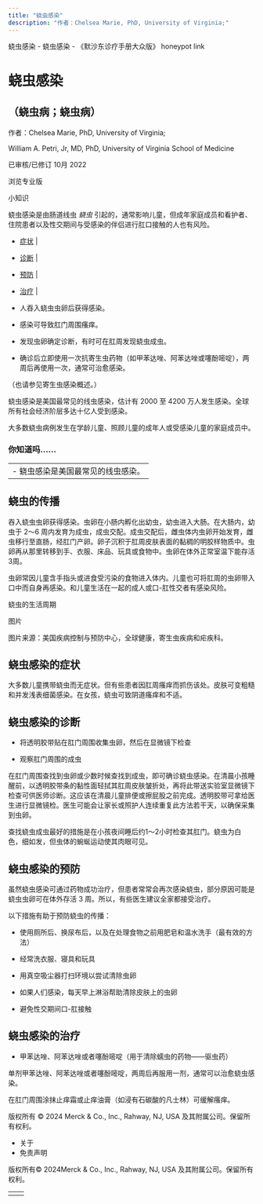 ```yaml
---
title: "蛲虫感染"
description: "作者：Chelsea Marie, PhD, University of Virginia;"
---
```


﻿蛲虫感染 \- 蛲虫感染 \- 《默沙东诊疗手册大众版》 honeypot link

# 蛲虫感染

## （蛲虫病；蛲虫病）

作者：Chelsea Marie, PhD, University of Virginia;

William A. Petri, Jr, MD, PhD, University of Virginia School of Medicine

已审核/已修订 10月 2022

浏览专业版

小知识

蛲虫感染是由肠道线虫 _蛲虫_ 引起的，通常影响儿童，但成年家庭成员和看护者、住院患者以及性交期间与受感染的伴侣进行肛口接触的人也有风险。

- [症状](#症状_v787118_zh) \|
- [诊断](#诊断_v14458694_zh) \|
- [预防](#预防_v37573004_zh) \|
- [治疗](#治疗_v787122_zh) \|

- 人吞入蛲虫虫卵后获得感染。

- 感染可导致肛门周围瘙痒。

- 发现虫卵确定诊断，有时可在肛周发现蛲虫成虫。

- 确诊后立即使用一次抗寄生虫药物（如甲苯达唑、阿苯达唑或噻酚嘧啶），两周后再使用一次，通常可治愈感染。


（也请参见寄生虫感染概述。）

蛲虫感染是美国最常见的线虫感染，估计有 2000 至 4200 万人发生感染。全球所有社会经济阶层多达十亿人受到感染。

大多数蛲虫病例发生在学龄儿童、照顾儿童的成年人或受感染儿童的家庭成员中。

### 你知道吗……

|     |
| --- |
| - 蛲虫感染是美国最常见的线虫感染。 |

## 蛲虫的传播

吞入蛲虫虫卵获得感染。虫卵在小肠内孵化出幼虫，幼虫进入大肠。在大肠内，幼虫于 2～6 周内发育为成虫，成虫交配。成虫交配后，雌虫体内虫卵开始发育，雌虫移行至直肠，经肛门产卵。卵子沉积于肛周皮肤表面的黏稠的明胶样物质中。虫卵再从那里转移到手、衣服、床品、玩具或食物中。虫卵在体外正常室温下能存活3周。

虫卵常因儿童含手指头或进食受污染的食物进入体内。儿童也可将肛周的虫卵带入口中而自身再感染。和儿童生活在一起的成人或口-肛性交者有感染风险。

蛲虫的生活周期



图片

图片来源：美国疾病控制与预防中心，全球健康，寄生虫疾病和疟疾科。

## 蛲虫感染的症状

大多数儿童携带蛲虫而无症状。但有些患者因肛周瘙痒而抓伤该处。皮肤可变粗糙和并发浅表细菌感染。在女孩，蛲虫可致阴道瘙痒和不适。

## 蛲虫感染的诊断

- 将透明胶带贴在肛门周围收集虫卵，然后在显微镜下检查

- 观察肛门周围的成虫


在肛门周围查找到虫卵或少数时候查找到成虫，即可确诊蛲虫感染。在清晨小孩睡醒前，以透明胶带条的黏性面轻拭其肛周皮肤皱折处，再将此带送实验室显微镜下检查可供医师诊断。这应该在清晨儿童排便或擦屁股之前完成。透明胶带可拿给医生进行显微镜检。医生可能会让家长或照护人连续重复此方法若干天，以确保采集到虫卵。

查找蛲虫成虫最好的措施是在小孩夜间睡后约1～2小时检查其肛门。蛲虫为白色，细如发，但虫体的蜿蜒运动使其肉眼可见。

## 蛲虫感染的预防

虽然蛲虫感染可通过药物成功治疗，但患者常常会再次感染蛲虫，部分原因可能是蛲虫虫卵可在体外存活 3 周。所以，有些医生建议全家都接受治疗。

以下措施有助于预防蛲虫的传播：

- 使用厕所后、换尿布后，以及在处理食物之前用肥皂和温水洗手（最有效的方法）

- 经常洗衣服、寝具和玩具

- 用真空吸尘器打扫环境以尝试清除虫卵

- 如果人们感染，每天早上淋浴帮助清除皮肤上的虫卵

- 避免性交期间口-肛接触


## 蛲虫感染的治疗

- 甲苯达唑、阿苯达唑或者噻酚嘧啶（用于清除蠕虫的药物——驱虫药）


单剂甲苯达唑、阿苯达唑或者噻酚嘧啶，两周后再服用一剂，通常可以治愈蛲虫感染。

在肛门周围涂抹止痒霜或止痒油膏（如浸有石碳酸的凡士林）可缓解瘙痒。



版权所有 © 2024
Merck & Co., Inc., Rahway, NJ, USA 及其附属公司。保留所有权利。

- 关于
- 免责声明

版权所有© 2024Merck & Co., Inc., Rahway, NJ, USA 及其附属公司。保留所有权利。

|     |     |
| --- | --- |
|  |  |